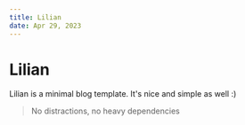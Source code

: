 ```yaml
---
title: Lilian
date: Apr 29, 2023
---
```


# Lilian 

Lilian is a minimal blog template. It's nice and simple as well :)

> No distractions, no heavy dependencies